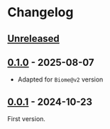 # Changelog

## [Unreleased]

## [0.1.0] - 2025-08-07

- Adapted for `Biome@v2` version

## [0.0.1] - 2024-10-23

First version.

[unreleased]: https://github.com/wtto00/biome-config/compare/v0.1.0...HEAD
[0.1.0]: https://github.com/wtto00/biome-config/releases/tag/v0.1.0
[0.0.1]: https://github.com/wtto00/biome-config/releases/tag/v0.0.1
